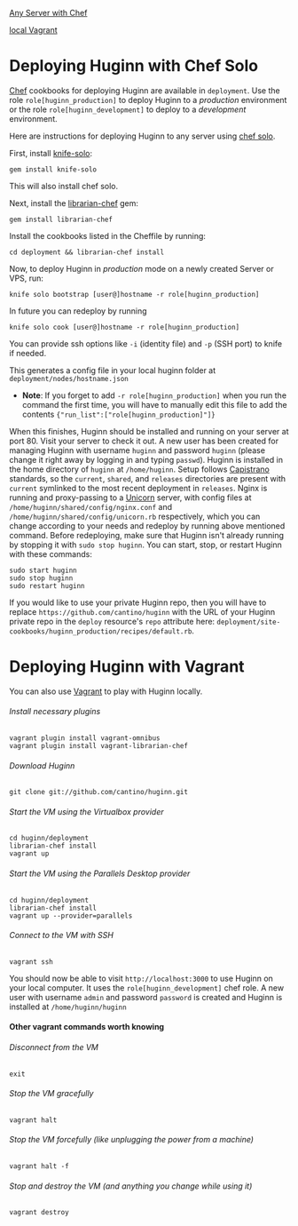 [Any Server with Chef](#chef-ec2)

[local Vagrant](#local-vagrant)

# <a name="chef-ec2"/>Deploying Huginn with Chef Solo

[Chef](http://www.opscode.com/chef/) cookbooks for deploying Huginn are available in `deployment`. Use the role `role[huginn_production]` to deploy Huginn to a _production_ environment or the role `role[huginn_development]` to deploy to a _development_ environment.

Here are instructions for deploying Huginn to any server using [chef solo](http://docs.opscode.com/chef_solo.html).

First, install [knife-solo](http://matschaffer.github.io/knife-solo/):

    gem install knife-solo
 
This will also install chef solo.

Next, install the [librarian-chef](https://github.com/applicationsonline/librarian-chef) gem:

    gem install librarian-chef

Install the cookbooks listed in the Cheffile by running:

    cd deployment && librarian-chef install

Now, to deploy Huginn in _production_ mode on a newly created Server or VPS, run:

    knife solo bootstrap [user@]hostname -r role[huginn_production]

In future you can redeploy by running

    knife solo cook [user@]hostname -r role[huginn_production]

You can provide ssh options like `-i` (identity file) and `-p` (SSH port) to knife if needed.

This generates a config file in your local huginn folder at `deployment/nodes/hostname.json`
* **Note**: If you forget to add `-r role[huginn_production]` when you run the command the first time, you will have to manually edit this file to add the contents `{"run_list":["role[huginn_production]"]}`

When this finishes, Huginn should be installed and running on your server at port 80. Visit your server to check it out. A new user has been created for managing Huginn with username `huginn` and password `huginn` (please change it right away by logging in and typing `passwd`). Huginn is installed in the home directory of `huginn` at `/home/huginn`. Setup follows [Capistrano](https://github.com/capistrano/capistrano) standards, so the `current`, `shared`, and `releases` directories are present with `current` symlinked to the most recent deployment in `releases`. Nginx is running and proxy-passing to a [Unicorn](http://unicorn.bogomips.org/) server, with config files at `/home/huginn/shared/config/nginx.conf` and `/home/huginn/shared/config/unicorn.rb` respectively, which you can change according to your needs and redeploy by running above mentioned command. Before redeploying, make sure that Huginn isn't already running by stopping it with `sudo stop huginn`. You can start, stop, or restart Huginn with these commands:

    sudo start huginn
    sudo stop huginn
    sudo restart huginn

If you would like to use your private Huginn repo, then you will have to replace `https://github.com/cantino/huginn` with the URL of your Huginn private repo in the `deploy` resource's `repo` attribute here: `deployment/site-cookbooks/huginn_production/recipes/default.rb`.

# <a name="local-vagrant"/> Deploying Huginn with Vagrant

You can also use [Vagrant](http://www.vagrantup.com/) to play with Huginn locally. 

###### Install necessary plugins
    vagrant plugin install vagrant-omnibus
    vagrant plugin install vagrant-librarian-chef
###### Download Huginn
    git clone git://github.com/cantino/huginn.git
###### Start the VM using the Virtualbox provider
    cd huginn/deployment
    librarian-chef install
    vagrant up
###### Start the VM using the Parallels Desktop provider
    cd huginn/deployment
    librarian-chef install
    vagrant up --provider=parallels
###### Connect to the VM with SSH
    vagrant ssh

You should now be able to visit `http://localhost:3000` to use Huginn on your local computer. It uses the `role[huginn_development]` chef role.  A new user with username `admin` and password `password` is created and Huginn is installed at `/home/huginn/huginn`

#### <a name="other-vagrant"/>Other vagrant commands worth knowing
###### Disconnect from the VM
    exit
###### Stop the VM gracefully
    vagrant halt
###### Stop the VM forcefully (like unplugging the power from a machine)
    vagrant halt -f
###### Stop and destroy the VM (and anything you change while using it)
    vagrant destroy